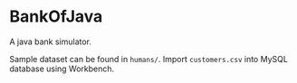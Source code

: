 # BankOfJava
A java bank simulator.

Sample dataset can be found in `humans/`. Import `customers.csv` into MySQL database using Workbench.
